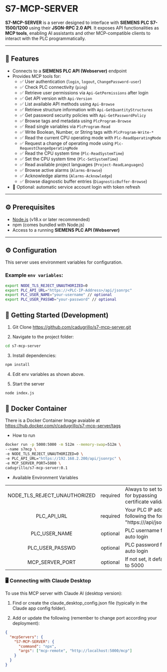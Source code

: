 # S7-MCP-SERVER

**S7-MCP-SERVER** is a server designed to interface with **SIEMENS PLC S7-1500/1200** using their **JSON-RPC 2.0 API**. It exposes API functionalities as **MCP tools**, enabling AI assistants and other MCP-compatible clients to interact with the PLC programmatically.

---

## 🔧 Features

- Connects to a **SIEMENS PLC API (Webserver)** endpoint
- Provides MCP tools for:
  - ✅ User authentication (`login`, `logout`, `ChangePassword-user`)
  - ✅ Check PLC connectivity (`ping`)
  - ✅ Retrieve user permissions via `Api-GetPermissions` after login
  - ✅ Get API version with `Api-Version`
  - ✅ List available API methods using `Api-Browse`
  - ✅ Retrieve structure information with `Api-GetQuantityStructures`
  - ✅ Get password security policies with `Api-GetPasswordPolicy`
  - ✅ Browse tags and metadata using `PlcProgram-Browse`
  - ✅ Read single variables via `PlcProgram-Read`
  - ✅ Write Boolean, Number, or String tags with `PlcProgram-Write-*`
  - ✅ Read the current CPU operating mode with `Plc-ReadOperatingMode`
  - ✅ Request a change of operating mode using `Plc-RequestChangeOperatingMode`
  - ✅ Read the CPU system time (`Plc-ReadSystemTime`)
  - ✅ Set the CPU system time (`Plc-SetSystemTime`)
  - ✅ Read available project languages (`Project-ReadLanguages`)
  - ✅ Browse active alarms (`Alarms-Browse`)
  - ✅ Acknowledge alarms (`Alarms-Acknowledge`)
  - ✅ Browse diagnostic buffer entries (`DiagnosticBuffer-Browse`)
- 🔄 Optional: automatic service account login with token refresh

---

## ⚙️ Prerequisites

- [Node.js](https://nodejs.org/) (v18.x or later recommended)
- npm (comes bundled with Node.js)
- Access to a running **SIEMENS PLC API (Webserver)**

---

## ⚙️ Configuration

This server uses environment variables for configuration.

### Example `env variables`:

```bash
export NODE_TLS_REJECT_UNAUTHORIZED=0
export PLC_API_URL="https://<PLC-IP-Address>/api/jsonrpc"
export PLC_USER_NAME="your-username" // optional
export PLC_USER_PASSWD="your-password" // optional
```

## 🚀 Getting Started (Development)

1. Git Clone https://github.com/cadugrillo/s7-mcp-server.git 

2. Navigate to the project folder:

```bash
cd s7-mcp-server
```

3. Install dependencies:

```bash
npm install
```

4. Edit env variables as shown above.

5. Start the server

```bash
node index.js
```

## 🚀 Docker Container

There is a Docker Container Image avaiable at https://hub.docker.com/r/cadugrillo/s7-mcp-server/tags

- How to run
```bash
docker run -p 5000:5000 -m 512m --memory-swap=512m \
--name s7mcp \
-e NODE_TLS_REJECT_UNAUTHORIZED=0 \
-e PLC_API_URL="https://192.168.2.200/api/jsonrpc" \
-e MCP_SERVER_PORT=5000 \
cadugrillo/s7-mcp-server:0.1
```

- Available Environment Variables

| | | |
| :---------------------------: | :--------: | :------------------------------------------------------- |
|  NODE_TLS_REJECT_UNAUTHORIZED | required   | Always to set to 0 for bypassing certificate validation |
|  PLC_API_URL                  | required   | Your PLC IP address following the format: "https://<plc-ip-address>/api/jsonrpc" |
|  PLC_USER_NAME                | optional   | PLC username for auto login |
|  PLC_USER_PASSWD              | optional   | PLC password for auto login |
|  MCP_SERVER_PORT              | optional   | If not set, it defaults to 5000 |


### 🖥️ Connecting with Claude Desktop

To use this MCP server with Claude AI (desktop version):

1. Find or create the claude_desktop_config.json file
   (typically in the Claude app config folder).

2. Add or update the following (remember to change port according your deployment):

```json
{
  "mcpServers": {
    "S7-MCP-SERVER": {
      "command": "npx",
      "args": ["mcp-remote", "http://localhost:5000/mcp"]
    }
  }
}
```
